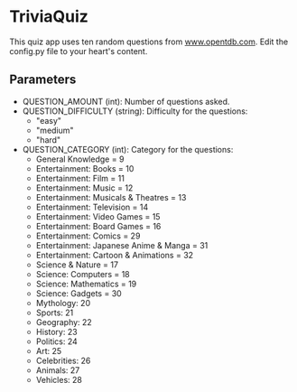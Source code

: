 # TriviaQuiz
This quiz app uses ten random questions from www.opentdb.com.
Edit the config.py file to your heart's content.
## Parameters
- QUESTION_AMOUNT (int): Number of questions asked.
- QUESTION_DIFFICULTY (string): Difficulty for the questions:
  - "easy"
  - "medium"
  - "hard"
- QUESTION_CATEGORY (int): Category for the questions:
  - General Knowledge = 9
  - Entertainment: Books = 10
  - Entertainment: Film = 11
  - Entertainment: Music = 12
  - Entertainment: Musicals & Theatres = 13
  - Entertainment: Television = 14
  - Entertainment: Video Games = 15
  - Entertainment: Board Games = 16
  - Entertainment: Comics = 29
  - Entertainment: Japanese Anime & Manga = 31
  - Entertainment: Cartoon & Animations = 32
  - Science & Nature = 17
  - Science: Computers = 18
  - Science: Mathematics = 19
  - Science: Gadgets = 30
  - Mythology: 20
  - Sports: 21
  - Geography: 22
  - History: 23
  - Politics: 24
  - Art: 25
  - Celebrities: 26
  - Animals: 27
  - Vehicles: 28
